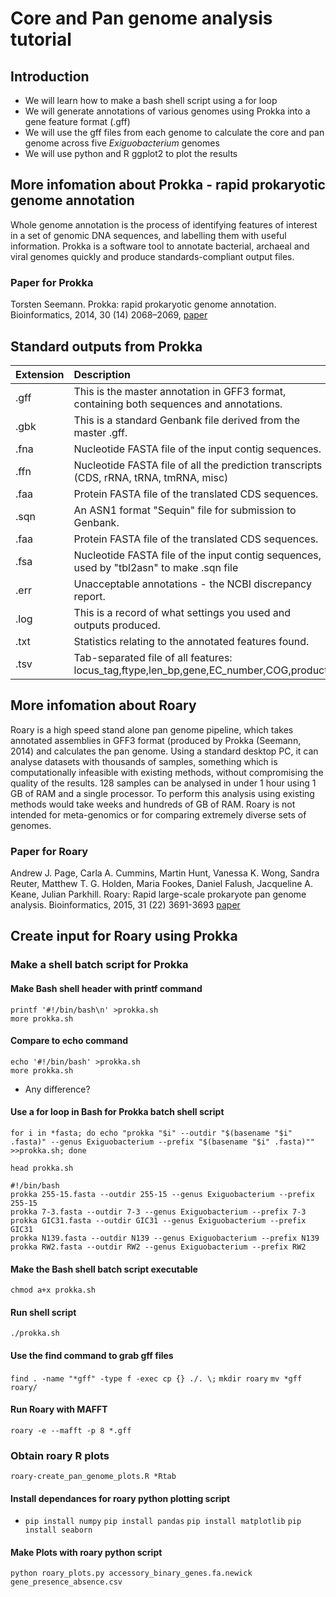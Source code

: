 # Core and Pan genome analysis tutorial

## Introduction
- We will learn how to make a bash shell script using a for loop
- We will generate annotations of various genomes using Prokka into a gene feature format (.gff)
- We will use the gff files from each genome to calculate the core and pan genome across five *Exiguobacterium* genomes
- We will use python and R ggplot2 to plot the results

## More infomation about Prokka - rapid prokaryotic genome annotation

Whole genome annotation is the process of identifying features of interest in a set of genomic DNA sequences, and labelling them with useful information. Prokka is a software tool to annotate bacterial, archaeal and viral genomes quickly and produce standards-compliant output files.

### Paper for Prokka
Torsten Seemann. Prokka: rapid prokaryotic genome annotation. Bioinformatics, 2014, 30 (14) 2068–2069, [paper](https://doi.org/10.1093/bioinformatics/btu153)

## Standard outputs from Prokka

| Extension| Description                                                                               |
|----------|:----------------------------------------------------------------------------------------- |
| .gff     | 	This is the master annotation in GFF3 format, containing both sequences and annotations. |
| .gbk     |  This is a standard Genbank file derived from the master .gff.                            |
| .fna     |  Nucleotide FASTA file of the input contig sequences.                                     |
| .ffn     |  Nucleotide FASTA file of all the prediction transcripts (CDS, rRNA, tRNA, tmRNA, misc)   |
| .faa     |  Protein FASTA file of the translated CDS sequences.                                      |
| .sqn     |  An ASN1 format "Sequin" file for submission to Genbank.                                  |
| .faa     |  Protein FASTA file of the translated CDS sequences.                                      |
| .fsa     |  Nucleotide FASTA file of the input contig sequences, used by "tbl2asn" to make .sqn file |                                  | .tbl 	   |  Feature Table file, used by "tbl2asn" to create the .sqn file.                           |
| .err 	   |  Unacceptable annotations - the NCBI discrepancy report.                                  |
| .log     |  This is a record of what settings you used and outputs produced.                         |
| .txt 	   |  Statistics relating to the annotated features found.                                     |
| .tsv 	   |  Tab-separated file of all features: locus_tag,ftype,len_bp,gene,EC_number,COG,product    |

## More infomation about Roary

Roary is a high speed stand alone pan genome pipeline, which takes annotated assemblies in GFF3 format (produced by Prokka (Seemann, 2014) and calculates the pan genome. Using a standard desktop PC, it can analyse datasets with thousands of samples, something which is computationally infeasible with existing methods, without compromising the quality of the results. 128 samples can be analysed in under 1 hour using 1 GB of RAM and a single processor. To perform this analysis using existing methods would take weeks and hundreds of GB of RAM. Roary is not intended for meta-genomics or for comparing extremely diverse sets of genomes. 

### Paper for Roary
Andrew J. Page, Carla A. Cummins, Martin Hunt, Vanessa K. Wong, Sandra Reuter, Matthew T. G. Holden, Maria Fookes, Daniel Falush, Jacqueline A. Keane, Julian Parkhill. Roary: Rapid large-scale prokaryote pan genome analysis. Bioinformatics, 2015, 31 (22) 3691-3693 [paper](doi:10.1093/bioinformatics/btv421)

## Create input for Roary using Prokka

### Make a shell batch script for Prokka 

#### Make Bash shell header with printf command

```printf '#!/bin/bash\n' >prokka.sh```<br/>
```more prokka.sh```

#### Compare to echo command

```echo '#!/bin/bash' >prokka.sh```<br/>
```more prokka.sh```

- Any difference?

#### Use a for loop in Bash for Prokka batch shell script

```for i in *fasta; do echo "prokka "$i" --outdir "$(basename "$i" .fasta)" --genus Exiguobacterium --prefix "$(basename "$i" .fasta)"" >>prokka.sh; done```<br/>

```head prokka.sh```
<br/>
```
#!/bin/bash
prokka 255-15.fasta --outdir 255-15 --genus Exiguobacterium --prefix 255-15
prokka 7-3.fasta --outdir 7-3 --genus Exiguobacterium --prefix 7-3
prokka GIC31.fasta --outdir GIC31 --genus Exiguobacterium --prefix GIC31
prokka N139.fasta --outdir N139 --genus Exiguobacterium --prefix N139
prokka RW2.fasta --outdir RW2 --genus Exiguobacterium --prefix RW2
```
#### Make the Bash shell batch script executable

```chmod a+x prokka.sh```

#### Run shell script

```./prokka.sh```

#### Use the find command to grab gff files

```find . -name "*gff" -type f -exec cp {} ./. \;```
```mkdir roary```
```mv *gff roary/```

#### Run Roary with MAFFT

```roary -e --mafft -p 8 *.gff```

### Obtain roary R plots

```roary-create_pan_genome_plots.R *Rtab```

#### Install dependances for roary python plotting script

- ```pip install numpy```
```pip install pandas```
```pip install matplotlib```
```pip install seaborn```

#### Make Plots with roary python script

```python roary_plots.py accessory_binary_genes.fa.newick gene_presence_absence.csv``` 


